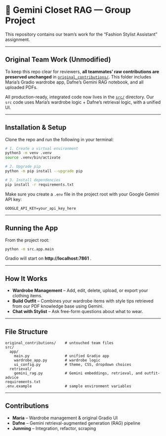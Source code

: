 # 👗 Gemini Closet RAG — Group Project

This repository contains our team’s work for the “Fashion Stylist Assistant” assignment.

---

## Original Team Work (Unmodified)

To keep this repo clear for reviewers, **all teammates’ raw contributions are preserved unchanged** in
[`original_contributions/`](original_contributions/).
This folder includes Maria’s Gradio wardrobe app, Dafne’s Gemini RAG notebook, and all uploaded PDFs.

All production-ready, integrated code now lives in the [`src/`](src/) directory.
Our `src` code uses Maria’s wardrobe logic + Dafne’s retrieval logic, with a unified UI.

---

## Installation & Setup

Clone the repo and run the following in your terminal:

```bash
# 1. Create a virtual environment
python3 -m venv .venv
source .venv/bin/activate

# 2. Upgrade pip
python -m pip install --upgrade pip

# 3. Install dependencies
pip install -r requirements.txt
```

Make sure you create a `.env` file in the project root with your Google Gemini API key:

```env
GOOGLE_API_KEY=your_api_key_here
```

---

## Running the App

From the project root:

```bash
python -m src.app.main
```

Gradio will start on **http://localhost:7861** .

---

## How It Works

- **Wardrobe Management** – Add, edit, delete, upload, or export your clothing items.
- **Build Outfit** – Combines your wardrobe items with style tips retrieved from our PDF knowledge base using Gemini.
- **Chat with Stylist** – Ask free-form questions about what to wear.


---

## File Structure

```
original_contributions/    # untouched team files
src/
  app/
    main.py                # unified Gradio app
    wardrobe_app.py        # wardrobe logic
    ui_config.py           # theme, CSS, dropdown choices
  retrieval/
    gemini_rag.py          # Gemini embeddings, retrieval, and outfit-advice
requirements.txt
.env.example               # sample environment variables
```

---

## Contributions

- **Maria** – Wardrobe management & original Gradio UI
- **Dafne** – Gemini retrieval-augmented generation (RAG) pipeline
- **Junming** – Integration, refactor, scraping
